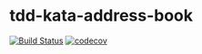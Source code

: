 # tdd-kata-address-book
 
[![Build Status](https://travis-ci.com/hippalus/tdd-kata-address-book.svg?branch=master)](https://travis-ci.com/hippalus/tdd-kata-address-book)
[![codecov](https://codecov.io/gh/hippalus/tdd-kata-address-book/branch/master/graph/badge.svg)](https://codecov.io/gh/hippalus/tdd-kata-address-book)